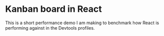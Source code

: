 # Kanban board in React

This is a short performance demo I am making to benchmark how React is performing against in the Devtools profiles.
